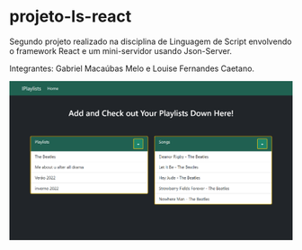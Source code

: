# projeto-ls-react
 Segundo projeto realizado na disciplina de Linguagem de Script envolvendo o framework React e um mini-servidor usando Json-Server.

 Integrantes: Gabriel Macaúbas Melo e Louise Fernandes Caetano.
 
![Screenshot](Screenshot.png)
